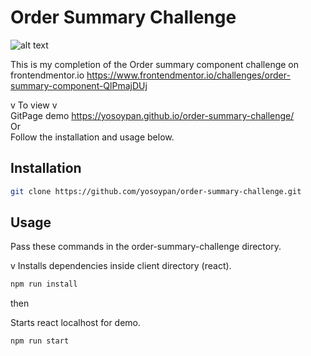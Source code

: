 # Order Summary Challenge

![alt text](https://i.imgur.com/OB98O4v.png)

This is my completion of the Order summary component challenge on frontendmentor.io
https://www.frontendmentor.io/challenges/order-summary-component-QlPmajDUj

v To view v <br />
GitPage demo https://yosoypan.github.io/order-summary-challenge/ <br />
Or <br />
Follow the installation and usage below.

## Installation

```bash
git clone https://github.com/yosoypan/order-summary-challenge.git
```

## Usage

Pass these commands in the order-summary-challenge directory.

v Installs dependencies inside client directory (react).
```bash
npm run install
```

then 

Starts react localhost for demo.
```bash
npm run start
```

